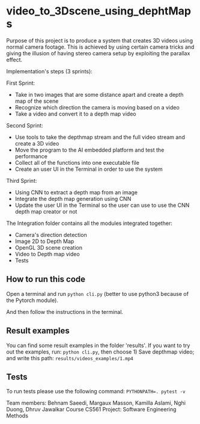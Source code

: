 # video_to_3Dscene_using_dephtMaps
Purpose of this project is to produce a system that creates 3D videos using normal camera footage.
This is achieved by using certain camera tricks and giving the illusion of having stereo camera setup by exploiting the parallax effect. 

Implementation's steps (3 sprints): 

First Sprint:
- Take in two images that are some distance apart and create a depth map of the scene
- Recognize which direction the camera is moving based on a video
- Take a video and convert it to a depth map video

Second Sprint:
- Use tools to take the depthmap stream and the full video stream and create a 3D video
- Move the program to the AI embedded platform and test the performance
- Collect all of the functions into one executable file 
- Create an user UI in the Terminal in order to use the system

Third Sprint:
- Using CNN to extract a depth map from an image
- Integrate the depth map generation using CNN
- Update the user UI in the Terminal so the user can use to use the CNN depth map creator or not

The Integration folder contains all the modules integrated together: 
- Camera's direction detection 
- Image 2D to Depth Map
- OpenGL 3D scene creation
- Video to Depth map video
- Tests

## How to run this code

Open a terminal and run `python cli.py` (better to use python3 because of the Pytorch module).

And then follow the instructions in the terminal.

## Result examples

You can find some result examples in the folder 'results'. 
If you want to try out the examples, run: 
`python cli.py`, then choose 1) Save depthmap video; and write this path: `results/videos_examples/1.mp4`

## Tests

To run tests please use the following command:
`PYTHONPATH=. pytest -v`



Team members: Behnam Saeedi, Margaux Masson, Kamilla Aslami, Nghi Duong, Dhruv Jawalkar
Course CS561 Project: Software Engineering Methods

